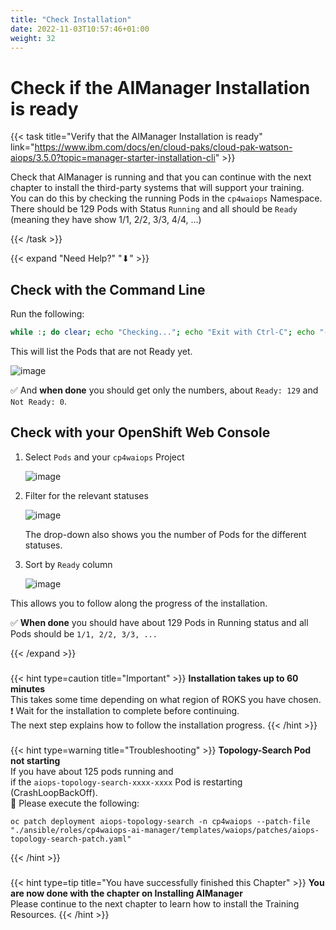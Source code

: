 ```yaml
---
title: "Check Installation"
date: 2022-11-03T10:57:46+01:00
weight: 32
---
```


# Check if the AIManager Installation is ready

{{< task title="Verify that the AIManager Installation is ready" link="https://www.ibm.com/docs/en/cloud-paks/cloud-pak-watson-aiops/3.5.0?topic=manager-starter-installation-cli" >}}


Check that AIManager is running and that you can continue with the next chapter to install the third-party systems that will support your training.\
You can do this by checking the running Pods in the `cp4waiops` Namespace.\
There should be 129 Pods with Status `Running` and all should be `Ready` (meaning they have show 1/1, 2/2, 3/3, 4/4, ...)

{{< /task >}}



{{< expand "Need Help?" "⬇" >}}



## Check with the Command Line

Run the following:
	
```bash
while :; do clear; echo "Checking..."; echo "Exit with Ctrl-C"; echo "---------------"; echo "Ready: $(oc get po -n cp4waiops | grep -v Completed | grep -v Error |grep -v '0/' |wc -l| tr -d ' ')"; echo "Not Ready:     $(oc get po -n cp4waiops | grep -v Completed | grep -v Error |grep '0/' |wc -l| tr -d ' ')"; echo "---------------"; oc get po -n cp4waiops | grep -v Completed | grep -v Error |grep '0/'; sleep 5; done
```

This will list the Pods that are not Ready yet.

![image](/cp4waiops-training/pics/58_install_ok.png)


✅ And **when done** you should get only the numbers, about `Ready: 129` and `Not Ready: 0`.




## Check with your OpenShift Web Console

1. Select `Pods` and your `cp4waiops` Project
	
	![image](/cp4waiops-training/pics/03_fzth_aimanager_check.png)

1. Filter for the relevant statuses
	
	![image](/cp4waiops-training/pics/04_fzth_aimanager_check.png)
	
	The drop-down also shows you the number of Pods for the different statuses.
	

1. Sort by `Ready` column
	
	![image](/cp4waiops-training/pics/05_fzth_aimanager_check.png)

This allows you to follow along the progress of the installation.

✅ **When done** you should have about 129 Pods in Running status and all Pods should be `1/1, 2/2, 3/3, ...`

{{< /expand >}}

###

{{< hint type=caution  title="Important" >}}
**Installation takes up to 60 minutes**\
This takes some time depending on what region of ROKS you have chosen.\
❗ Wait for the installation to complete before continuing. \
The next step explains how to follow the installation progress.
{{< /hint >}}

###

{{< hint type=warning  title="Troubleshooting" >}}
**Topology-Search Pod not starting**\
If you have about 125 pods running and\
if the `aiops-topology-search-xxxx-xxxx` Pod is restarting (CrashLoopBackOff).\
🚀 Please execute the following:

```
oc patch deployment aiops-topology-search -n cp4waiops --patch-file "./ansible/roles/cp4waiops-ai-manager/templates/waiops/patches/aiops-topology-search-patch.yaml"
```
{{< /hint >}}

###

{{< hint type=tip title="You have successfully finished this Chapter" >}}
**You are now done with the chapter on Installing AIManager**\
Please continue to the next chapter to learn how to install the Training Resources.
{{< /hint >}}


